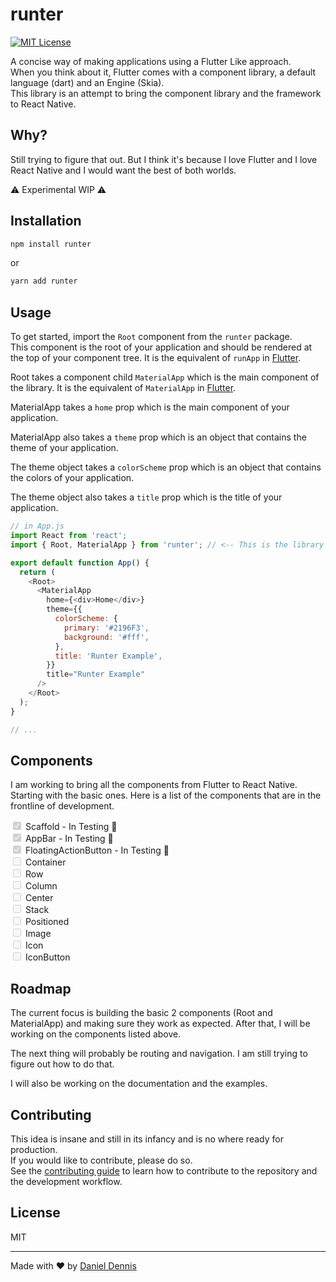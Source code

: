 # runter

[![MIT License](https://img.shields.io/badge/License-MIT-green.svg)](https://choosealicense.com/licenses/mit/)

A concise way of making applications using a Flutter Like approach.
<br>
When you think about it, Flutter comes with a component library, a default language (dart) and an Engine (Skia).
<br>
This library is an attempt to bring the component library and the framework to React Native.

## Why?

Still trying to figure that out. But I think it's because I love Flutter and I love React Native and I would want the best of both worlds.

⚠️ Experimental WIP ⚠️

## Installation

```sh
npm install runter
```

or

```sh
yarn add runter
```

## Usage

To get started, import the `Root` component from the `runter` package.
<br>
This component is the root of your application and should be rendered at the top of your component tree. It is the equivalent of `runApp` in [Flutter](https://api.flutter.dev/flutter/widgets/runApp.html).

Root takes a component child `MaterialApp` which is the main component of the library. It is the equivalent of `MaterialApp` in [Flutter](https://api.flutter.dev/flutter/material/MaterialApp-class.html).

MaterialApp takes a `home` prop which is the main component of your application.

MaterialApp also takes a `theme` prop which is an object that contains the theme of your application.

The theme object takes a `colorScheme` prop which is an object that contains the colors of your application.

The theme object also takes a `title` prop which is the title of your application.

```js
// in App.js
import React from 'react';
import { Root, MaterialApp } from 'runter'; // <-- This is the library

export default function App() {
  return (
    <Root>
      <MaterialApp
        home={<div>Home</div>}
        theme={{
          colorScheme: {
            primary: '#2196F3',
            background: '#fff',
          },
          title: 'Runter Example',
        }}
        title="Runter Example"
      />
    </Root>
  );
}

// ...
```

## Components

I am working to bring all the components from Flutter to React Native. Starting with the basic ones. Here is a list of the components that are in the frontline of development.

<input type="checkbox" disabled checked /> Scaffold - In Testing 🧪 <br/> <input type="checkbox" disabled checked /> AppBar - In Testing 🧪 <br/> <input type="checkbox" disabled checked /> FloatingActionButton - In Testing 🧪 <br/> <input type="checkbox" disabled /> Container <br/> <input type="checkbox" disabled /> Row <br/> <input type="checkbox" disabled /> Column <br/> <input type="checkbox" disabled /> Center <br/> <input type="checkbox" disabled /> Stack <br/> <input type="checkbox" disabled /> Positioned <br/> <input type="checkbox" disabled /> Image <br/> <input type="checkbox" disabled /> Icon <br/> <input type="checkbox" disabled /> IconButton <br/>

## Roadmap

The current focus is building the basic 2 components (Root and MaterialApp) and making sure they work as expected. After that, I will be working on the components listed above.

The next thing will probably be routing and navigation. I am still trying to figure out how to do that.

I will also be working on the documentation and the examples.

## Contributing

This idea is insane and still in its infancy and is no where ready for production.
<br>
If you would like to contribute, please do so.
<br>
See the [contributing guide](CONTRIBUTING.md) to learn how to contribute to the repository and the development workflow.

## License

MIT

---

Made with ❤️ by [Daniel Dennis](https://github.com/katungi)
